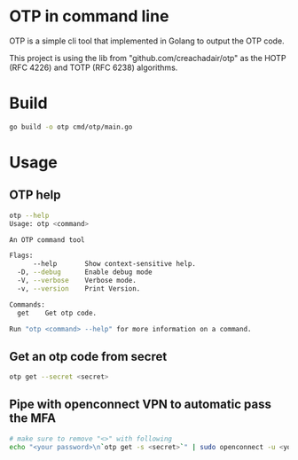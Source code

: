 # OTP in command line

OTP is a simple cli tool that implemented in Golang to output the OTP code.

This project is using the lib from "github.com/creachadair/otp" as the HOTP (RFC 4226) and TOTP (RFC 6238) algorithms.

# Build

```bash
go build -o otp cmd/otp/main.go
```

# Usage

## OTP help
```bash
otp --help
Usage: otp <command>

An OTP command tool

Flags:
      --help       Show context-sensitive help.
  -D, --debug      Enable debug mode
  -V, --verbose    Verbose mode.
  -v, --version    Print Version.

Commands:
  get    Get otp code.

Run "otp <command> --help" for more information on a command.
```

## Get an otp code from secret

```bash
otp get --secret <secret>
```

## Pipe with openconnect VPN to automatic pass the MFA
```bash
# make sure to remove "<>" with following
echo "<your password>\n`otp get -s <secret>`" | sudo openconnect -u <your username> https://<your vpn url with port> --passwd-on-stdin
```